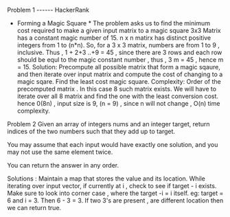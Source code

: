 Problem 1 ------ HackerRank 
* Forming a Magic Square * 
The problem asks us to find the minimum cost required to make a given input matrix to a magic square
3x3 Matrix has a constant magic number of 15. n x n matirx has distinct positive integers from 1 to (n*n). So, for a 3 x 3 matrix,  numbers are from 1 to 9 , inclusive. Thus , 1 + 2+3 ..+9 = 45 , since there are 3 rows and each row should be equl to the magic constant number , thus , 3 m = 45 , hence m = 15. 
Solution: Precompute all possible matrix that form a magic sqaure, and then iterate over input matrix and compute the cost of changing to a magic sqare. Find the least cost magic square. 
Complexity: Order of the precomputed matrix . In this case 8 such matrix exists. We will have to iterate over all 8 matrix and find the one with the least conversion cost. hence 0(8n) , input size is 9, (n = 9)  , since n will not change , O(n) time complexity. 

Problem 2 
Given an array of integers nums and an integer target, return indices of the two numbers such that they add up to target.

You may assume that each input would have exactly one solution, and you may not use the same element twice.

You can return the answer in any order.

Solutions : Maintain a map that stores the value and its location. While iterating over input vector, if currently at i , check to see if target - i exists. Make sure to look into corner case , where the target -i = i itself. eg: target = 6 and i = 3. Then 6 - 3 = 3. If two 3's are present , are different location then we can return true. 

